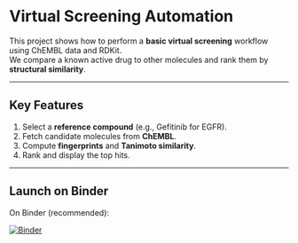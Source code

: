 # Virtual Screening Automation

This project shows how to perform a **basic virtual screening** workflow using ChEMBL data and RDKit.  
We compare a known active drug to other molecules and rank them by **structural similarity**.

---

## Key Features

1. Select a **reference compound** (e.g., Gefitinib for EGFR).  
2. Fetch candidate molecules from **ChEMBL**.  
3. Compute **fingerprints** and **Tanimoto similarity**.  
4. Rank and display the top hits.  

---

## Launch on Binder
On Binder (recommended):

[![Binder](https://mybinder.org/badge_logo.svg)](https://mybinder.org/v2/gh/cy18d031/Cheminformatics-Projects-/main?labpath=Virtual_Screening_Automation%2Fvirtual_screening_automation.py)

